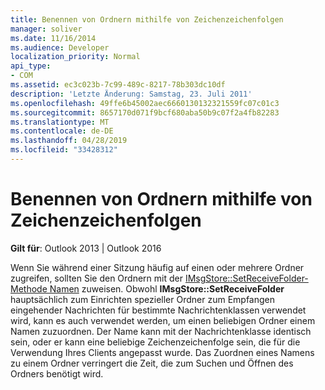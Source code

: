 ```yaml
---
title: Benennen von Ordnern mithilfe von Zeichenzeichenfolgen
manager: soliver
ms.date: 11/16/2014
ms.audience: Developer
localization_priority: Normal
api_type:
- COM
ms.assetid: ec3c023b-7c99-489c-8217-78b303dc10df
description: 'Letzte Änderung: Samstag, 23. Juli 2011'
ms.openlocfilehash: 49ffe6b45002aec6660130132321559fc07c01c3
ms.sourcegitcommit: 8657170d071f9bcf680aba50b9c07f2a4fb82283
ms.translationtype: MT
ms.contentlocale: de-DE
ms.lasthandoff: 04/28/2019
ms.locfileid: "33428312"
---
```

# <a name="naming-folders-by-using-character-strings"></a>Benennen von Ordnern mithilfe von Zeichenzeichenfolgen

  
  
**Gilt für**: Outlook 2013 | Outlook 2016 
  
Wenn Sie während einer Sitzung häufig auf einen oder mehrere Ordner zugreifen, sollten Sie den Ordnern mit der [IMsgStore::SetReceiveFolder-Methode Namen](imsgstore-setreceivefolder.md) zuweisen. Obwohl **IMsgStore::SetReceiveFolder** hauptsächlich zum Einrichten spezieller Ordner zum Empfangen eingehender Nachrichten für bestimmte Nachrichtenklassen verwendet wird, kann es auch verwendet werden, um einen beliebigen Ordner einem Namen zuzuordnen. Der Name kann mit der Nachrichtenklasse identisch sein, oder er kann eine beliebige Zeichenzeichenfolge sein, die für die Verwendung Ihres Clients angepasst wurde. Das Zuordnen eines Namens zu einem Ordner verringert die Zeit, die zum Suchen und Öffnen des Ordners benötigt wird. 
  

